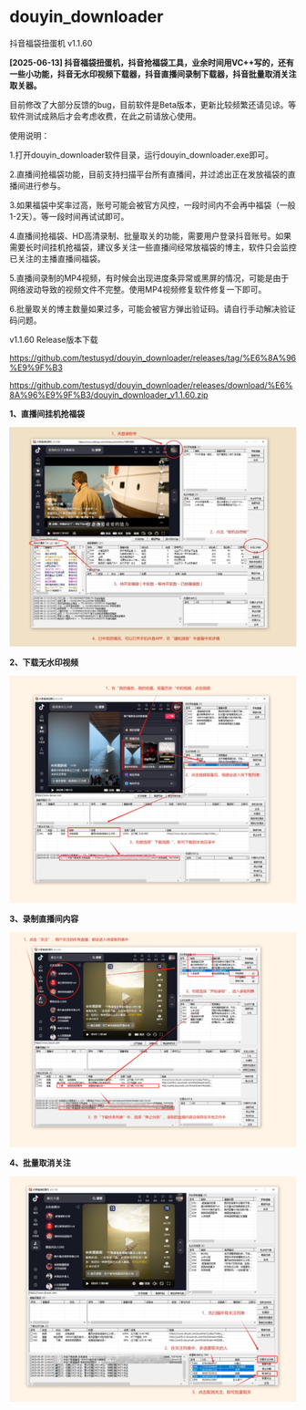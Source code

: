 # douyin_downloader



抖音福袋扭蛋机 v1.1.60




**[2025-06-13] 抖音福袋扭蛋机，抖音抢福袋工具，业余时间用VC++写的，还有一些小功能，抖音无水印视频下载器，抖音直播间录制下载器，抖音批量取消关注取关器。**

目前修改了大部分反馈的bug，目前软件是Beta版本，更新比较频繁还请见谅。等软件测试成熟后才会考虑收费，在此之前请放心使用。


使用说明：


1.打开douyin_downloader软件目录，运行douyin_downloader.exe即可。



2.直播间抢福袋功能，目前支持扫描平台所有直播间，并过滤出正在发放福袋的直播间进行参与。



3.如果福袋中奖率过高，账号可能会被官方风控，一段时间内不会再中福袋（一般1-2天）。等一段时间再试试即可。



4.直播间抢福袋、HD高清录制、批量取关的功能，需要用户登录抖音账号。如果需要长时间挂机抢福袋，建议多关注一些直播间经常放福袋的博主，软件只会监控已关注的主播直播间福袋。



5.直播间录制的MP4视频，有时候会出现进度条异常或黑屏的情况，可能是由于网络波动导致的视频文件不完整。使用MP4视频修复软件修复一下即可。



6.批量取关的博主数量如果过多，可能会被官方弹出验证码。请自行手动解决验证码问题。





v1.1.60 Release版本下载


https://github.com/testusyd/douyin_downloader/releases/tag/%E6%8A%96%E9%9F%B3


https://github.com/testusyd/douyin_downloader/releases/download/%E6%8A%96%E9%9F%B3/douyin_downloader_v1.1.60.zip



**1、直播间挂机抢福袋**

![下载无水印视频](使用教程/1、直播间挂机抢福袋.png "直播间挂机抢福袋")

**2、下载无水印视频**

![下载无水印视频](使用教程/2、下载无水印视频.png "下载无水印视频")

**3、录制直播间内容**

![录制直播间视频](使用教程/3、录制直播间内容.png "录制直播间内容")

**4、批量取消关注**

![批量取消关注](使用教程/4、批量取消关注.png "批量取消关注")


